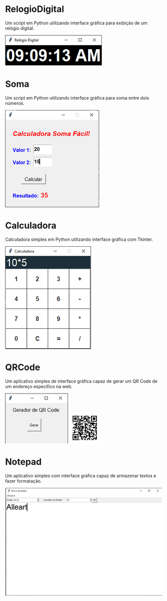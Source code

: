# RelogioDigital

Um script em Python utilizando interface gráfica para exibição de um relógio digital. 

<img src = "RelogioDigital.png">

# Soma

Um script em Python utilizando interface gráfica para soma entre dois números.

<img src = "Soma.png">

# Calculadora

Calculadora simples em Python utilizando interface gráfica com Tkinter.

<img src = "Calculadora.png">

# QRCode

Um aplicativo simples de interface gráfica capaz de gerar um QR Code de um endereço específico na web.

<img src = "QRCode.png">
<img src = "qr_canal.png" width="100">

# Notepad

Um aplicativo simples com interface gráfica capaz de armazenar textos e fazer formatação.

<img src = "Notepad.png">




